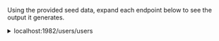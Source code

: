 
Using the provided seed data, expand each endpoint below to see the output it generates.

<details>
<summary>localhost:1982/users/users</summary>

'''JSON
[
    {
        "userid": 1,
        "username": "john",
        "primaryemail": "a@b.c"
    }
]
'''